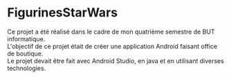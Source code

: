 # FigurinesStarWars

Ce projet a été réalisé dans le cadre de mon quatrième semestre de BUT informatique.  
L'objectif de ce projet était de créer une application Android faisant office de boutique.  
Le projet devait être fait avec Android Studio, en java et en utilisant diverses technologies.  
